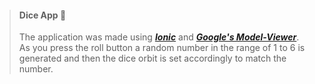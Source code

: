 
> #### Dice App 🎲
>
> The application was made using [***Ionic***](https://ionicframework.com/) and [***Google's Model-Viewer***](https://github.com/google/model-viewer).
> As you press the roll button a random number in the range of 1 to 6 is generated and then the dice orbit is set accordingly to match the number.
>
